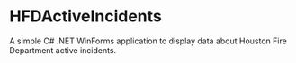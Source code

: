 HFDActiveIncidents
==================

A simple C# .NET WinForms application to display data about Houston Fire Department active incidents.
